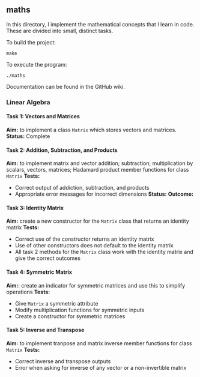 ## maths

In this directory, I implement the mathematical concepts that I learn in code. These are divided into small, distinct tasks. 

To build the project: 
```
make
```

To execute the program:
```
./maths
```

Documentation can be found in the GitHub wiki. 

### Linear Algebra

#### Task 1: Vectors and Matrices

**Aim:** to implement a class `Matrix` which stores vectors and matrices. 
**Status:** Complete

#### Task 2: Addition, Subtraction, and Products

**Aim:** to implement matrix and vector addition; subtraction; multiplication by scalars, vectors, matrices; Hadamard product member functions for class `Matrix`
**Tests:**
- Correct output of addiction, subtraction, and products
- Appropriate error messages for incorrect dimensions
**Status:**
**Outcome:**

#### Task 3: Identity Matrix

**Aim:** create a new constructor for the `Matrix` class that returns an identity matrix
**Tests:**
- Correct use of the constructor returns an identity matrix
- Use of other constructors does not default to the identity matrix 
- All task 2 methods for the `Matrix` class work with the identity matrix and give the correct outcomes

#### Task 4: Symmetric Matrix

**Aim:**: create an indicator for symmetric matrices and use this to simplify operations 
**Tests:**
- Give `Matrix` a symmetric attribute
- Modify multiplication functions for symmetric inputs 
- Create a constructor for symmetric matrices 

#### Task 5: Inverse and Transpose

**Aim:** to implement tranpose and matrix inverse member functions for class `Matrix`
**Tests:**
- Correct inverse and transpose outputs
- Error when asking for inverse of any vector or a non-invertible matrix 
